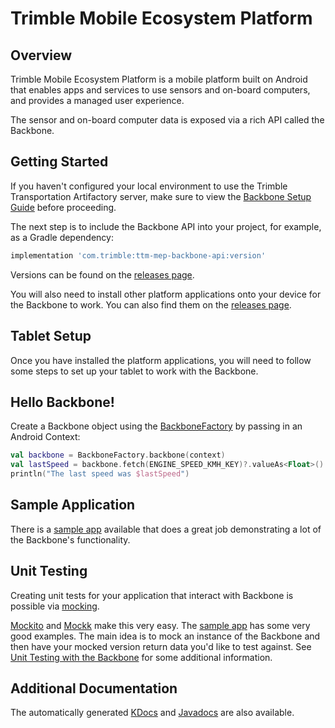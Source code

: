 # Trimble Mobile Ecosystem Platform

## Overview

Trimble Mobile Ecosystem Platform is a mobile platform built on Android that enables apps and services to use sensors and on-board computers, and provides a managed user experience.

The sensor and on-board computer data is exposed via a rich API called the Backbone.

## Getting Started

If you haven't configured your local environment to use the Trimble Transportation Artifactory server,
make sure to view the [Backbone Setup Guide](BackboneGettingStarted.md) before proceeding.

The next step is to include the Backbone API into your project, for example, as a Gradle dependency:

```groovy
implementation 'com.trimble:ttm-mep-backbone-api:version'
```

Versions can be found on the [releases page](https://github.com/PeopleNet/trimble-mobile-ecosystem-platform/releases).

You will also need to install other platform applications onto your device for the Backbone to work. You can also find them on the [releases page](https://github.com/PeopleNet/trimble-mobile-ecosystem-platform/releases).

## Tablet Setup

Once you have installed the platform applications, you will need to follow some steps to set up your tablet to work with the Backbone.

## Hello Backbone!

Create a Backbone object using the [BackboneFactory](https://maine-docs.dev-public.connectedfleet.io/com.trimble.ttm.backbone.api/-backbone-factory/) by passing in an Android Context:

```kotlin
val backbone = BackboneFactory.backbone(context)
val lastSpeed = backbone.fetch(ENGINE_SPEED_KMH_KEY)?.valueAs<Float>()
println("The last speed was $lastSpeed")
```

## Sample Application

There is a [sample app](https://github.com/PeopleNet/trimble-mobile-ecosystem-platform/tree/master/sample-app) available
that does a great job demonstrating a lot of the Backbone's functionality.

## Unit Testing

Creating unit tests for your application that interact with Backbone is possible via [mocking](https://en.wikipedia.org/wiki/Mock_object).

[Mockito](https://site.mockito.org/) and [Mockk](https://mockk.io) make this very easy. The [sample app](https://github.com/PeopleNet/trimble-mobile-ecosystem-platform/tree/master/sample-app) has some very good examples.
The main idea is to mock an instance of the Backbone and then have your mocked version return data you'd like to test against.
See [Unit Testing with the Backbone](BackboneUnitTesting.md) for some additional information.

## Additional Documentation

The automatically generated [KDocs](https://maine-docs.dev-public.connectedfleet.io/) and [Javadocs](https://maine-docs.dev-public.connectedfleet.io/javadoc) are also available.